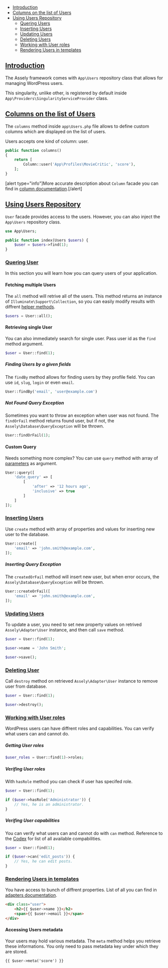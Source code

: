 - [Introduction](#introduction)
- [Columns on the list of Users](#columns-on-the-list-of-users)
- [Using Users Repository](#using-user-repository)
    + [Quering Users](#quering-users)
    + [Inserting Users](#inserting-users)
    + [Updating Users](#updating-users)
    + [Deleting Users](#deleting-users)
    + [Working with User roles](#working-with-user-roles)
    + [Rendering Users in templates](#rendering-user-in-templates)


<a name="introduction"></a>
## [Introduction](#introduction)

The Assely framework comes with `App\Users` repository class that allows for managing WordPress users.

This singularity, unlike other, is registered by default inside `App\Providers\SingularityServiceProvider` class.

<a name="columns-on-the-list-of-users"></a>
## [Columns on the list of Users](#columns-on-the-list-of-users)

The `columns` method inside `app\Users.php` file allows to define custom columns which are displayed on the list of users.

Users accepts one kind of column: user.

```php
public function columns()
{
    return [
        Column::user('App\Profiles\MovieCritic', 'score'),
    ];
}
```

[alert type="info"]More accurate description about `Column` facade you can find in [column documentation](/docs/column).[/alert]

<a name="using-users-repository"></a>
## [Using Users Repository](#using-users-repository)

`User` facade provides access to the users. However, you can also inject the `App\Users` repository class.

```php
use App\Users;

public function index(Users $users) {
    $user = $users->find(1);
}
```

<a name="quering-user"></a>
### [Quering User](#quering-user)

In this section you will learn how you can query users of your application.

#### Fetching multiple Users

The `all` method will retrive all of the users. This method returns an instance of `Illuminate\Support\Collection`, so you can easily modify results with diffrent [helper methods](https://laravel.com/docs/5.2/collections#available-methods).

```php
$users = User::all();
```

#### Retrieving single User

You can also immediately search for single user. Pass user id as the `find` method argument.

```php
$user = User::find(1);
```

##### Finding Users by a given fields

The `findBy` method allows for finding users by they profile field. You can use `id`, `slug`, `login` or even `email`.

```php
User::findBy('email', 'user@example.com')
```

##### Not Found Query Exception

Sometimes you want to throw an exception when user was not found. The `findOrFail` method returns found user, but if not, the `Assely\Database\QueryException` will be thrown.

```php
User::findOrFail(1);
```

#### Custom Query

Needs something more complex? You can use `query` method with array of [ parameters](https://codex.wordpress.org/Class_Reference/WP_User_Query#Parameters) as argument.

```php
User::query([
    'date_query' => [
        [
            'after' => '12 hours ago',
            'inclusive' => true
        ]
    ]
]);
```

<a name="inserting-users"></a>
### [Inserting Users](#inserting-users)

Use `create` method with array of properties and values for inserting new user to the database.

```php
User::create([
    'email' => 'john.smith@example.com',
]);
```

##### Inserting Query Exception

The `createdOrFail` method will insert new user, but when error occurs, the `Assely\Database\QueryException` will be thrown.

```php
User::createOrFail([
    'email' => 'john.smith@example.com',
]);
```

<a name="updating-users"></a>
### [Updating Users](#updating-users)

To update a user, you need to set new property values on retrived `Assely\Adapter\User` instance, and then call `save` method.

```php
$user = User::find(1);

$user->name = 'John Smith';

$user->save();
```

<a name="deleting-users"></a>
### [Deleting User](#deleting-users)

Call `destroy` method on retrieved `Assely\Adapter\User` instance to remove user from database.

```php
$user = User::find(1);

$user->destroy();
```

<a name="working-with-user-roles"></a>
### [Working with User roles](#working-with-user-roles)

WordPress users can have diffrent roles and capabilities. You can verify what users can and cannot do.

##### Getting User roles

```php
$user_roles = User::find(1)->roles;
```

##### Verifing User roles

With `hasRole` method you can check if user has specifed role.

```php
$user = User::find(1);

if ($user->hasRole('Administrator')) {
    // Yes, he is an administrator.
}
```

##### Verifing User capabilities

You can verify what users can and cannot do with `can` method. Reference to the [Codex](https://codex.wordpress.org/Roles_and_Capabilities#Capabilities) for list of all available compabilities.

```php
$user = User::find(1);

if ($user->can('edit_posts')) {
    // Yes, he can edit posts.
}
```


<a name="rendering-user-in-templates"></a>
### [Rendering Users in templates](#rendering-user-in-templates)

You have access to bunch of diffrent properties. List of all you can find in [adapters documentation](/docs/adapters#user).

```html
<div class="user">
    <h2>{{ $user->name }}</h2>
    <span>{{ $user->email }}</span>
</div>
```

#### Accessing Users metadata

Your users may hold various metadata. The `meta` method helps you retrieve these informations. You only need to pass metadata key under which they are stored.

```html
{{ $user->meta('score') }}
```
